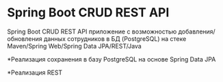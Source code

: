# Spring Boot CRUD REST API

Spring Boot CRUD REST API приложение с возможностью добавления/обновления данных сотрудников в БД (PostgreSQL) на стеке Maven/Spring Web/Spring Data JPA/REST/Java

*Реализация сохранения в базу PostgreSQL на основе Spring Data JPA

*Реализация REST

